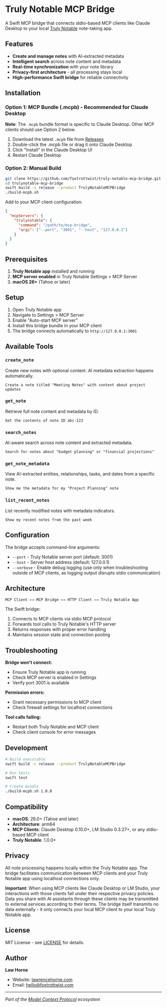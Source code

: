 # Truly Notable MCP Bridge

A Swift MCP bridge that connects stdio-based MCP clients like Claude Desktop to your local [Truly Notable](https://trulynotable.app) note-taking app.

## Features

- **Create and manage notes** with AI-extracted metadata
- **Intelligent search** across note content and metadata  
- **Real-time synchronization** with your note library
- **Privacy-first architecture** - all processing stays local
- **High-performance Swift bridge** for reliable connectivity

## Installation

### Option 1: MCP Bundle (.mcpb) - Recommended for Claude Desktop

**Note**: The `.mcpb` bundle format is specific to Claude Desktop. Other MCP clients should use Option 2 below.

1. Download the latest `.mcpb` file from [Releases](https://github.com/foxtrottwist/truly-notable-mcp-bridge/releases)
2. Double-click the .mcpb file or drag it onto Claude Desktop
3. Click "Install" in the Claude Desktop UI
4. Restart Claude Desktop

### Option 2: Manual Build

```bash
git clone https://github.com/foxtrottwist/truly-notable-mcp-bridge.git
cd trulynotable-mcp-bridge
swift build -c release --product TrulyNotableMCPBridge
./build-mcpb.sh
```

Add to your MCP client configuration:

```json
{
  "mcpServers": {
    "trulynotable": {
      "command": "/path/to/mcp-bridge",
      "args": ["--port", "3001", "--host", "127.0.0.1"]
    }
  }
}
```

## Prerequisites

1. **Truly Notable app** installed and running
2. **MCP server enabled** in Truly Notable Settings > MCP Server
3. **macOS 26+** (Tahoe or later)

## Setup

1. Open Truly Notable app
2. Navigate to Settings > MCP Server
3. Enable "Auto-start MCP server" 
4. Install this bridge bundle in your MCP client
5. The bridge connects automatically to `http://127.0.0.1:3001`

## Available Tools

### `create_note`
Create new notes with optional content. AI metadata extraction happens automatically.

```
Create a note titled "Meeting Notes" with content about project updates
```

### `get_note` 
Retrieve full note content and metadata by ID.

```
Get the contents of note ID abc-123
```

### `search_notes`
AI-aware search across note content and extracted metadata.

```
Search for notes about "budget planning" or "financial projections"
```

### `get_note_metadata`
View AI-extracted entities, relationships, tasks, and dates from a specific note.

```
Show me the metadata for my "Project Planning" note
```

### `list_recent_notes`
List recently modified notes with metadata indicators.

```
Show my recent notes from the past week
```

## Configuration

The bridge accepts command-line arguments:

- `--port` - Truly Notable server port (default: 3001)
- `--host` - Server host address (default: 127.0.0.1) 
- `--verbose` - Enable debug logging (use only when troubleshooting outside of MCP clients, as logging output disrupts stdio communication)

## Architecture

```
MCP Client ←→ MCP Bridge ←→ HTTP Client ←→ Truly Notable App
```

The Swift bridge:
1. Connects to MCP clients via stdio MCP protocol
2. Forwards tool calls to Truly Notable's HTTP server
3. Returns responses with proper error handling
4. Maintains session state and connection pooling

## Troubleshooting

**Bridge won't connect:**
- Ensure Truly Notable app is running
- Check MCP server is enabled in Settings
- Verify port 3001 is available

**Permission errors:**
- Grant necessary permissions to MCP client
- Check firewall settings for localhost connections

**Tool calls failing:**
- Restart both Truly Notable and MCP client
- Check client console for error messages

## Development

```bash
# Build executable
swift build -c release --product TrulyNotableMCPBridge

# Run tests
swift test

# Create bundle
./build-mcpb.sh 1.0.0
```

## Compatibility

- **macOS**: 26.0+ (Tahoe and later)
- **Architecture**: arm64
- **MCP Clients**: Claude Desktop 0.10.0+, LM Studio 0.3.27+, or any stdio-based MCP client
- **Truly Notable**: 1.0.0+

## Privacy

All note processing happens locally within the Truly Notable app. The bridge facilitates communication between MCP clients and your Truly Notable app using localhost connections only.

**Important**: When using MCP clients like Claude Desktop or LM Studio, your interactions with those clients fall under their respective privacy policies. Data you share with AI assistants through these clients may be transmitted to external services according to their terms. The bridge itself transmits no data externally - it only connects your local MCP client to your local Truly Notable app.

## License

MIT License - see [LICENSE](LICENSE) for details.

## Author

**Law Horne**
- Website: [lawrencehorne.com](https://lawrencehorne.com)
- Email: [hello@foxtrottwist.com](mailto:hello@foxtrottwist.com)

---

*Part of the [Model Context Protocol](https://modelcontextprotocol.io) ecosystem*
